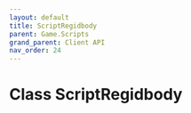```yaml
---
layout: default
title: ScriptRegidbody
parent: Game.Scripts
grand_parent: Client API
nav_order: 24
---
```


<!-- 하단에 독스 내용 작성 -->

# Class ScriptRegidbody

